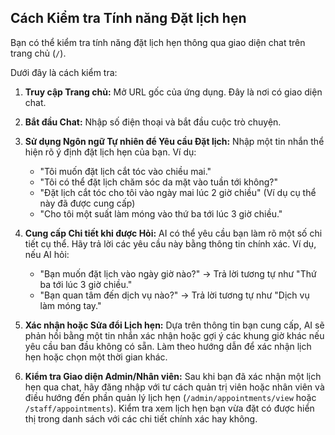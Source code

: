 ## Cách Kiểm tra Tính năng Đặt lịch hẹn

Bạn có thể kiểm tra tính năng đặt lịch hẹn thông qua giao diện chat trên trang chủ (`/`).

Dưới đây là cách kiểm tra:

1.  **Truy cập Trang chủ:** Mở URL gốc của ứng dụng. Đây là nơi có giao diện chat.

2.  **Bắt đầu Chat:** Nhập số điện thoại và bắt đầu cuộc trò chuyện.

3.  **Sử dụng Ngôn ngữ Tự nhiên để Yêu cầu Đặt lịch:** Nhập một tin nhắn thể hiện rõ ý định đặt lịch hẹn của bạn. Ví dụ:

    *   "Tôi muốn đặt lịch cắt tóc vào chiều mai."
    *   "Tôi có thể đặt lịch chăm sóc da mặt vào tuần tới không?"
    *   "Đặt lịch cắt tóc cho tôi vào ngày mai lúc 2 giờ chiều" (Ví dụ cụ thể này đã được cung cấp)
    *   "Cho tôi một suất làm móng vào thứ ba tới lúc 3 giờ chiều."

4.  **Cung cấp Chi tiết khi được Hỏi:** AI có thể yêu cầu bạn làm rõ một số chi tiết cụ thể. Hãy trả lời các yêu cầu này bằng thông tin chính xác. Ví dụ, nếu AI hỏi:

    *   "Bạn muốn đặt lịch vào ngày giờ nào?" → Trả lời tương tự như "Thứ ba tới lúc 3 giờ chiều."
    *   "Bạn quan tâm đến dịch vụ nào?" → Trả lời tương tự như "Dịch vụ làm móng tay."

5.  **Xác nhận hoặc Sửa đổi Lịch hẹn:** Dựa trên thông tin bạn cung cấp, AI sẽ phản hồi bằng một tin nhắn xác nhận hoặc gợi ý các khung giờ khác nếu yêu cầu ban đầu không có sẵn. Làm theo hướng dẫn để xác nhận lịch hẹn hoặc chọn một thời gian khác.

6.  **Kiểm tra Giao diện Admin/Nhân viên:** Sau khi bạn đã xác nhận một lịch hẹn qua chat, hãy đăng nhập với tư cách quản trị viên hoặc nhân viên và điều hướng đến phần quản lý lịch hẹn (`/admin/appointments/view` hoặc `/staff/appointments`). Kiểm tra xem lịch hẹn bạn vừa đặt có được hiển thị trong danh sách với các chi tiết chính xác hay không.
